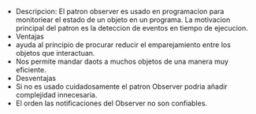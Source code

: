* Descripcion: El patron observer es usado en programacion para monitoriear el estado de un objeto en un programa.
La motivacion principal del patron es la deteccion de eventos en tiempo de ejecucion.
* Ventajas
* ayuda al principio de procurar reducir el emparejamiento entre los objetos que interactuan.
* Nos permite mandar daots a muchos objetos de una manera muy eficiente.
* Desventajas
* Si no es usado cuidadosamente el patron Observer podria añadir complejidad innecesaria.
* El orden las notificaciones del Observer no son confiables.
